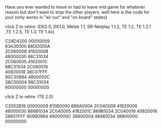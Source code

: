 Have you ever wanted to leave or had to leave mid game for whatever reason but don't want to stop the other players, well here is the code for you!
(only works in "air out" and "on board" states)

click Z to retire: (DX2.0, DX1.0, Melee 1.1, SR-Netplay 1.1.2, TE 1.2, TE 1.2.1 ,TE 1.2.5, TE 1.3, TE 1.4x)

C24D4200 00000009  
83A30000 88DD000A  
2C060008 41820008  
48000030 88C31034  
2C060005 4182001C  
88C31034 2C060019  
40820018 38C07FFF  
90C30984 4800000C  
38C00004 98C31034  
60000000 00000000  


click Z to retire: (TE 2.0)

C2052B18 00000009
815B0000 888A000A
2C040008 41820008
48000030 889B1034
2C040005 4182001C
889B1034 2C040019
40820018 38807FFF
909B0984 4800000C
38800004 989B1034
38800000 00000000
